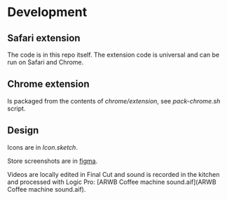 Development
===========


## Safari extension

The code is in this repo itself. The extension code is universal and can be run on Safari and Chrome.


## Chrome extension

Is packaged from the contents of  _chrome/extension_, see _pack-chrome.sh_ script.


## Design

Icons are in _Icon.sketch_.

Store screenshots are in [figma](https://www.figma.com/file/uPq3Y51iNuUg4G7iegLpOo/Azure-Refresh-Button-Worshiper-Store-Screenshots?type=design&t=2pVkjLPkvGY9MwyC-6).

Videos are locally edited in Final Cut and sound is recorded in the kitchen and processed with Logic Pro: [ARWB Coffee machine sound.aif](ARWB Coffee machine sound.aif).
